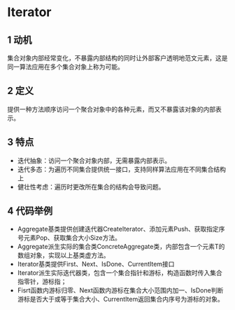 # Iterator
## 1 动机
集合对象内部经常变化，不暴露内部结构的同时让外部客户透明地范文元素，这是同一算法应用在多个集合对象上称为可能。
## 2 定义
提供一种方法顺序访问一个聚合对象中的各种元素，而又不暴露该对象的内部表示。
## 3 特点
- 迭代抽象：访问一个聚合对象内部，无需暴露内部表示。
- 迭代多态：为遍历不同集合提供统一接口，支持同样算法应用在不同集合结构上
- 健壮性考虑：遍历时更改所在集合的结构会导致问题。
## 4 代码举例
- Aggregate基类提供创建迭代器CreateIterator、添加元素Push、获取指定序号元素Pop、获取集合大小Size方法。
- Aggregate派生实际的集合类ConcreteAggregate类，内部包含一个元素T的数组对象，实现以上基类虚方法。
- Iterator基类提供First、Next、IsDone、CurrentItem接口
- Iterator派生实际迭代器类，包含一个集合指针和游标，构造函数时传入集合指零针，游标指；
- Fisrt函数内游标归零、Next函数内游标在集合大小范围内加一、IsDone判断游标是否大于或等于集合大小、CurrentItem返回集合内序号为游标的对象。